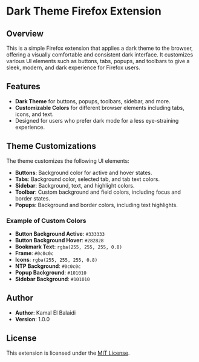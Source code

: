 # Dark Theme Firefox Extension

## Overview
This is a simple Firefox extension that applies a dark theme to the browser, offering a visually comfortable and consistent dark interface. It customizes various UI elements such as buttons, tabs, popups, and toolbars to give a sleek, modern, and dark experience for Firefox users.

## Features
- **Dark Theme** for buttons, popups, toolbars, sidebar, and more.
- **Customizable Colors** for different browser elements including tabs, icons, and text.
- Designed for users who prefer dark mode for a less eye-straining experience.


## Theme Customizations
The theme customizes the following UI elements:

- **Buttons**: Background color for active and hover states.
- **Tabs**: Background color, selected tab, and tab text colors.
- **Sidebar**: Background, text, and highlight colors.
- **Toolbar**: Custom background and field colors, including focus and border states.
- **Popups**: Background and border colors, including text highlights.

### Example of Custom Colors
- **Button Background Active**: `#333333`
- **Button Background Hover**: `#282828`
- **Bookmark Text**: `rgba(255, 255, 255, 0.8)`
- **Frame**: `#0c0c0c`
- **Icons**: `rgba(255, 255, 255, 0.8)`
- **NTP Background**: `#0c0c0c`
- **Popup Background**: `#101010`
- **Sidebar Background**: `#101010`

## Author
- **Author**: Kamal El Balaidi
- **Version**: 1.0.0

## License
This extension is licensed under the [MIT License](LICENSE).
